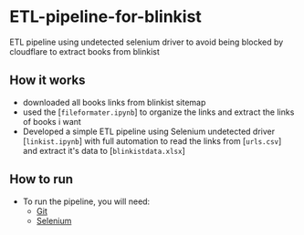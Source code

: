 # ETL-pipeline-for-blinkist
ETL pipeline using undetected selenium driver to avoid being blocked by cloudflare to extract books from blinkist

## How it works
- downloaded all books links from blinkist sitemap 
- used the [`fileformater.ipynb`] to organize the links and extract the links of books i want
- Developed a simple ETL pipeline using Selenium undetected driver [`linkist.ipynb`] with full automation to read the links from [`urls.csv`]
and extract it's data to [`blinkistdata.xlsx`]


## How to run
- To run the pipeline, you will need:
  - [Git](https://github.com/mohamedehabpop/ETL-pipeline-for-blinkist.git)
  - [Selenium](https://pypi.org/project/selenium/)
